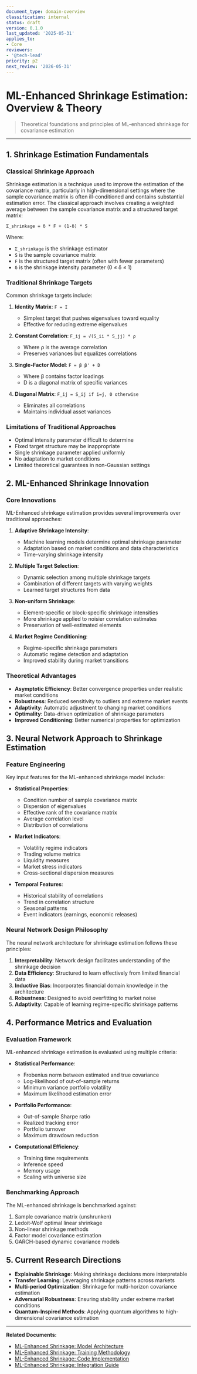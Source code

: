 ```yaml
---
document_type: domain-overview
classification: internal
status: draft
version: 0.1.0
last_updated: '2025-05-31'
applies_to:
- Core
reviewers:
- '@tech-lead'
priority: p2
next_review: '2026-05-31'
---
```


# ML-Enhanced Shrinkage Estimation: Overview & Theory

> Theoretical foundations and principles of ML-enhanced shrinkage for covariance estimation

---

## 1. Shrinkage Estimation Fundamentals

### Classical Shrinkage Approach

Shrinkage estimation is a technique used to improve the estimation of the covariance matrix, particularly in high-dimensional settings where the sample covariance matrix is often ill-conditioned and contains substantial estimation error. The classical approach involves creating a weighted average between the sample covariance matrix and a structured target matrix:

```
Σ_shrinkage = δ * F + (1-δ) * S
```

Where:
- `Σ_shrinkage` is the shrinkage estimator
- `S` is the sample covariance matrix
- `F` is the structured target matrix (often with fewer parameters)
- `δ` is the shrinkage intensity parameter (0 ≤ δ ≤ 1)

### Traditional Shrinkage Targets

Common shrinkage targets include:

1. **Identity Matrix**: `F = I`
   - Simplest target that pushes eigenvalues toward equality
   - Effective for reducing extreme eigenvalues

2. **Constant Correlation**: `F_ij = √(S_ii * S_jj) * ρ`
   - Where ρ is the average correlation
   - Preserves variances but equalizes correlations

3. **Single-Factor Model**: `F = β β' + D`
   - Where β contains factor loadings
   - D is a diagonal matrix of specific variances

4. **Diagonal Matrix**: `F_ij = S_ij if i=j, 0 otherwise`
   - Eliminates all correlations
   - Maintains individual asset variances

### Limitations of Traditional Approaches

* Optimal intensity parameter difficult to determine
* Fixed target structure may be inappropriate
* Single shrinkage parameter applied uniformly
* No adaptation to market conditions
* Limited theoretical guarantees in non-Gaussian settings

## 2. ML-Enhanced Shrinkage Innovation

### Core Innovations

ML-Enhanced shrinkage estimation provides several improvements over traditional approaches:

1. **Adaptive Shrinkage Intensity**:
   - Machine learning models determine optimal shrinkage parameter
   - Adaptation based on market conditions and data characteristics
   - Time-varying shrinkage intensity

2. **Multiple Target Selection**:
   - Dynamic selection among multiple shrinkage targets
   - Combination of different targets with varying weights
   - Learned target structures from data

3. **Non-uniform Shrinkage**:
   - Element-specific or block-specific shrinkage intensities
   - More shrinkage applied to noisier correlation estimates
   - Preservation of well-estimated elements

4. **Market Regime Conditioning**:
   - Regime-specific shrinkage parameters
   - Automatic regime detection and adaptation
   - Improved stability during market transitions

### Theoretical Advantages

* **Asymptotic Efficiency**: Better convergence properties under realistic market conditions
* **Robustness**: Reduced sensitivity to outliers and extreme market events
* **Adaptivity**: Automatic adjustment to changing market conditions
* **Optimality**: Data-driven optimization of shrinkage parameters
* **Improved Conditioning**: Better numerical properties for optimization

## 3. Neural Network Approach to Shrinkage Estimation

### Feature Engineering

Key input features for the ML-enhanced shrinkage model include:

* **Statistical Properties**: 
  - Condition number of sample covariance matrix
  - Dispersion of eigenvalues
  - Effective rank of the covariance matrix
  - Average correlation level
  - Distribution of correlations

* **Market Indicators**:
  - Volatility regime indicators
  - Trading volume metrics
  - Liquidity measures
  - Market stress indicators
  - Cross-sectional dispersion measures

* **Temporal Features**:
  - Historical stability of correlations
  - Trend in correlation structure
  - Seasonal patterns
  - Event indicators (earnings, economic releases)

### Neural Network Design Philosophy

The neural network architecture for shrinkage estimation follows these principles:

1. **Interpretability**: Network design facilitates understanding of the shrinkage decision
2. **Data Efficiency**: Structured to learn effectively from limited financial data
3. **Inductive Bias**: Incorporates financial domain knowledge in the architecture
4. **Robustness**: Designed to avoid overfitting to market noise
5. **Adaptivity**: Capable of learning regime-specific shrinkage patterns

## 4. Performance Metrics and Evaluation

### Evaluation Framework

ML-enhanced shrinkage estimation is evaluated using multiple criteria:

* **Statistical Performance**:
  - Frobenius norm between estimated and true covariance
  - Log-likelihood of out-of-sample returns
  - Minimum variance portfolio volatility
  - Maximum likelihood estimation error

* **Portfolio Performance**:
  - Out-of-sample Sharpe ratio
  - Realized tracking error
  - Portfolio turnover
  - Maximum drawdown reduction

* **Computational Efficiency**:
  - Training time requirements
  - Inference speed
  - Memory usage
  - Scaling with universe size

### Benchmarking Approach

The ML-enhanced shrinkage is benchmarked against:

1. Sample covariance matrix (unshrunken)
2. Ledoit-Wolf optimal linear shrinkage
3. Non-linear shrinkage methods
4. Factor model covariance estimation
5. GARCH-based dynamic covariance models

## 5. Current Research Directions

* **Explainable Shrinkage**: Making shrinkage decisions more interpretable
* **Transfer Learning**: Leveraging shrinkage patterns across markets
* **Multi-period Optimization**: Shrinkage for multi-horizon covariance estimation
* **Adversarial Robustness**: Ensuring stability under extreme market conditions
* **Quantum-Inspired Methods**: Applying quantum algorithms to high-dimensional covariance estimation

---

**Related Documents:**
* [ML-Enhanced Shrinkage: Model Architecture](./bl-ai-shrinkage-model.md)
* [ML-Enhanced Shrinkage: Training Methodology](./bl-ai-shrinkage-training.md)
* [ML-Enhanced Shrinkage: Code Implementation](./bl-ai-shrinkage-code.md)
* [ML-Enhanced Shrinkage: Integration Guide](./bl-ai-shrinkage-integration.md)